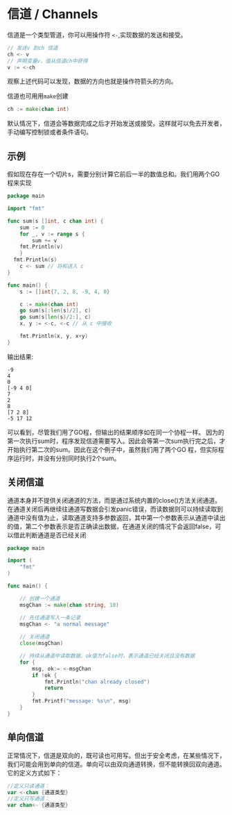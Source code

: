 # 信道 / Channels

信道是一个类型管道，你可以用操作符 `<-`,实现数据的发送和接受。

```go
// 发送v 到ch 信道
ch <- v 
// 声明变量v，值从信道ch中获得
v := <-ch
```
观察上述代码可以发现，数据的方向也就是操作符箭头的方向。

信道也可用用`make`创建
```go
ch := make(chan int)
```

默认情况下，信道会等数据完成之后才开始发送或接受。这样就可以免去开发者，手动编写控制锁或者条件语句。

## 示例
假如现在存在一个切片s，需要分别计算它前后一半的数值总和。我们用两个GO程来实现
```go
package main

import "fmt"

func sum(s []int, c chan int) {
	sum := 0
	for _, v := range s {
		sum += v
    fmt.Println(v)
	}
  fmt.Println(s)
	c <- sum // 将和送入 c
}

func main() {
	s := []int{7, 2, 8, -9, 4, 0}

	c := make(chan int)
	go sum(s[:len(s)/2], c)
	go sum(s[len(s)/2:], c)
	x, y := <-c, <-c // 从 c 中接收

	fmt.Println(x, y, x+y)
}
```
输出结果:
```
-9
4
0
[-9 4 0]
7
2
8
[7 2 8]
-5 17 12
```
可以看到，尽管我们用了GO程，但输出的结果顺序如在同一个协程一样。
因为的第一次执行sum时，程序发现信道需要写入。因此会等第一次sum执行完之后，才开始执行第二次的sum。因此在这个例子中，虽然我们用了两个GO 程，但实际程序运行时，并没有分别同时执行2个sum。
## 关闭信道
通道本身并不提供关闭通道的方法，而是通过系统内置的close()方法关闭通道。在通道关闭后再继续往通道写数据会引发panic错误，而读数据则可以持续读取到通道中没有值为止，读取通道支持多参数返回，其中第一个参数表示从通道中读出的值，第二个参数表示是否正确读出数据，在通道关闭的情况下会返回false，可以借此判断通道是否已经关闭
```go
package main

import (
	"fmt"
)

func main() {

	// 创建一个通道
	msgChan := make(chan string, 10)

	// 先往通道写入一条记录
	msgChan <- "a normal message"
	
	// 关闭通道
	close(msgChan)

	// 持续从通道中读取数据，ok值为false时，表示通道已经关闭且没有数据
	for {
		msg, ok:= <-msgChan
		if !ok {
			fmt.Println("chan already closed")
			return
		}
		fmt.Printf("message: %s\n", msg)
	}
}
```

## 单向信道
正常情况下，信道是双向的，既可读也可用写。但出于安全考虑，在某些情况下，我们可能会用到单向的信道。单向可以由双向通道转换，但不能转换回双向通道。
它的定义方式如下：
```go
//定义只读通道：
var <-chan {通道类型}
//定义只写通道：
var chan<- {通道类型}
```
